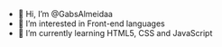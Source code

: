 - 👋 Hi, I’m @GabsAlmeidaa
- 👀 I’m interested in Front-end languages
- 🌱 I’m currently learning HTML5, CSS and JavaScript

<!---
GabsAlmeidaa/GabsAlmeidaa is a ✨ special ✨ repository because its `README.md` (this file) appears on your GitHub profile.
You can click the Preview link to take a look at your changes.
--->
